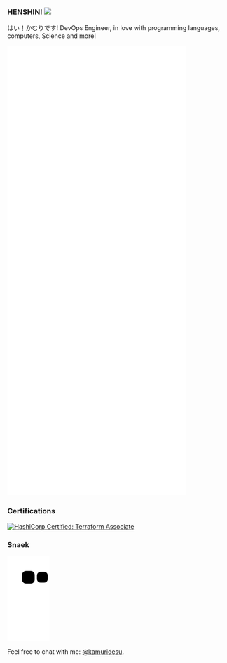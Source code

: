 ### HENSHIN! ![](https://komarev.com/ghpvc/?username=kamuridesu&color=ff69b4)
はい！かむりです!
DevOps Engineer, in love with programming languages, computers, Science and more!

![Metrics](https://github.com/kamuridesu/kamuridesu/blob/main/github-metrics.svg)
### Certifications
<!--START_SECTION:badges-->
[![HashiCorp Certified: Terraform Associate](https://images.credly.com/size/110x110/images/5b075140-d286-4c8a-9be9-2b87f9e10839/Terraform-Associate-Badge.png)](http://www.credly.com/badges/b83c70a2-dcf5-4cf7-ac0d-992c714a9bdb "HashiCorp Certified: Terraform Associate")
<!--END_SECTION:badges-->


<!-- ![Kamuri's GitHub stats](https://github-readme-stats.vercel.app/api?username=kamuridesu&show_icons=true&count_private=true&theme=aura) -->
<!-- ![Kamuri's Most Used Languages](https://github-readme-stats.vercel.app/api/top-langs/?username=kamuridesu&layout=compact&langs_count=8&theme=aura&&exclude_repo=junk-random-scripts) -->

### Snaek
![Snake](https://raw.githubusercontent.com/kamuridesu/kamuridesu/output/github-contribution-grid-snake.svg)

Feel free to chat with me: [@kamuridesu](https://t.me/kamuridesu).
